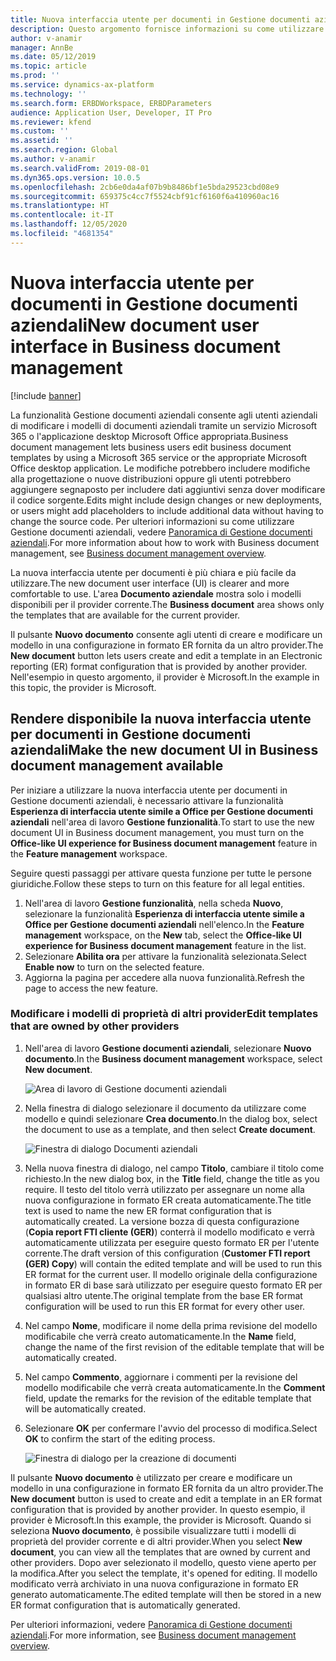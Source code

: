 ```yaml
---
title: Nuova interfaccia utente per documenti in Gestione documenti aziendali
description: Questo argomento fornisce informazioni su come utilizzare la nuova interfaccia utente per documenti nella funzionalità Gestione documenti aziendali del framework di creazione di report elettronici (ER).
author: v-anamir
manager: AnnBe
ms.date: 05/12/2019
ms.topic: article
ms.prod: ''
ms.service: dynamics-ax-platform
ms.technology: ''
ms.search.form: ERBDWorkspace, ERBDParameters
audience: Application User, Developer, IT Pro
ms.reviewer: kfend
ms.custom: ''
ms.assetid: ''
ms.search.region: Global
ms.author: v-anamir
ms.search.validFrom: 2019-08-01
ms.dyn365.ops.version: 10.0.5
ms.openlocfilehash: 2cb6e0da4af07b9b8486bf1e5bda29523cbd08e9
ms.sourcegitcommit: 659375c4cc7f5524cbf91cf6160f6a410960ac16
ms.translationtype: HT
ms.contentlocale: it-IT
ms.lasthandoff: 12/05/2020
ms.locfileid: "4681354"
---
```

# <a name="new-document-user-interface-in-business-document-management"></a><span data-ttu-id="9b3a4-103">Nuova interfaccia utente per documenti in Gestione documenti aziendali</span><span class="sxs-lookup"><span data-stu-id="9b3a4-103">New document user interface in Business document management</span></span>

[!include [banner](../includes/banner.md)]

<span data-ttu-id="9b3a4-104">La funzionalità Gestione documenti aziendali consente agli utenti aziendali di modificare i modelli di documenti aziendali tramite un servizio Microsoft 365 o l'applicazione desktop Microsoft Office appropriata.</span><span class="sxs-lookup"><span data-stu-id="9b3a4-104">Business document management lets business users edit business document templates by using a Microsoft 365 service or the appropriate Microsoft Office desktop application.</span></span> <span data-ttu-id="9b3a4-105">Le modifiche potrebbero includere modifiche alla progettazione o nuove distribuzioni oppure gli utenti potrebbero aggiungere segnaposto per includere dati aggiuntivi senza dover modificare il codice sorgente.</span><span class="sxs-lookup"><span data-stu-id="9b3a4-105">Edits might include design changes or new deployments, or users might add placeholders to include additional data without having to change the source code.</span></span> <span data-ttu-id="9b3a4-106">Per ulteriori informazioni su come utilizzare Gestione documenti aziendali, vedere [Panoramica di Gestione documenti aziendali](er-business-document-management.md).</span><span class="sxs-lookup"><span data-stu-id="9b3a4-106">For more information about how to work with Business document management, see [Business document management overview](er-business-document-management.md).</span></span>

<span data-ttu-id="9b3a4-107">La nuova interfaccia utente per documenti è più chiara e più facile da utilizzare.</span><span class="sxs-lookup"><span data-stu-id="9b3a4-107">The new document user interface (UI) is clearer and more comfortable to use.</span></span> <span data-ttu-id="9b3a4-108">L'area **Documento aziendale** mostra solo i modelli disponibili per il provider corrente.</span><span class="sxs-lookup"><span data-stu-id="9b3a4-108">The **Business document** area shows only the templates that are available for the current provider.</span></span>

<span data-ttu-id="9b3a4-109">Il pulsante **Nuovo documento** consente agli utenti di creare e modificare un modello in una configurazione in formato ER fornita da un altro provider.</span><span class="sxs-lookup"><span data-stu-id="9b3a4-109">The **New document** button lets users create and edit a template in an Electronic reporting (ER) format configuration that is provided by another provider.</span></span> <span data-ttu-id="9b3a4-110">Nell'esempio in questo argomento, il provider è Microsoft.</span><span class="sxs-lookup"><span data-stu-id="9b3a4-110">In the example in this topic, the provider is Microsoft.</span></span>

## <a name="make-the-new-document-ui-in-business-document-management-available"></a><span data-ttu-id="9b3a4-111">Rendere disponibile la nuova interfaccia utente per documenti in Gestione documenti aziendali</span><span class="sxs-lookup"><span data-stu-id="9b3a4-111">Make the new document UI in Business document management available</span></span>

<span data-ttu-id="9b3a4-112">Per iniziare a utilizzare la nuova interfaccia utente per documenti in Gestione documenti aziendali, è necessario attivare la funzionalità **Esperienza di interfaccia utente simile a Office per Gestione documenti aziendali** nell'area di lavoro **Gestione funzionalità**.</span><span class="sxs-lookup"><span data-stu-id="9b3a4-112">To start to use the new document UI in Business document management, you must turn on the **Office-like UI experience for Business document management** feature in the **Feature management** workspace.</span></span>

<span data-ttu-id="9b3a4-113">Seguire questi passaggi per attivare questa funzione per tutte le persone giuridiche.</span><span class="sxs-lookup"><span data-stu-id="9b3a4-113">Follow these steps to turn on this feature for all legal entities.</span></span>

1. <span data-ttu-id="9b3a4-114">Nell'area di lavoro **Gestione funzionalità**, nella scheda **Nuovo**, selezionare la funzionalità **Esperienza di interfaccia utente simile a Office per Gestione documenti aziendali** nell'elenco.</span><span class="sxs-lookup"><span data-stu-id="9b3a4-114">In the **Feature management** workspace, on the **New** tab, select the **Office-like UI experience for Business document management** feature in the list.</span></span>
2. <span data-ttu-id="9b3a4-115">Selezionare **Abilita ora** per attivare la funzionalità selezionata.</span><span class="sxs-lookup"><span data-stu-id="9b3a4-115">Select **Enable now** to turn on the selected feature.</span></span>
3. <span data-ttu-id="9b3a4-116">Aggiorna la pagina per accedere alla nuova funzionalità.</span><span class="sxs-lookup"><span data-stu-id="9b3a4-116">Refresh the page to access the new feature.</span></span>

### <a name="edit-templates-that-are-owned-by-other-providers"></a><span data-ttu-id="9b3a4-117">Modificare i modelli di proprietà di altri provider</span><span class="sxs-lookup"><span data-stu-id="9b3a4-117">Edit templates that are owned by other providers</span></span>

1. <span data-ttu-id="9b3a4-118">Nell'area di lavoro **Gestione documenti aziendali**, selezionare **Nuovo documento**.</span><span class="sxs-lookup"><span data-stu-id="9b3a4-118">In the **Business document management** workspace, select **New document**.</span></span>

    ![Area di lavoro di Gestione documenti aziendali](./media/BDM_overview_new_template1.png)

2. <span data-ttu-id="9b3a4-120">Nella finestra di dialogo selezionare il documento da utilizzare come modello e quindi selezionare **Crea documento**.</span><span class="sxs-lookup"><span data-stu-id="9b3a4-120">In the dialog box, select the document to use as a template, and then select **Create document**.</span></span>

    ![Finestra di dialogo Documenti aziendali](./media/BDM_overview_new_template2.png)

3. <span data-ttu-id="9b3a4-122">Nella nuova finestra di dialogo, nel campo **Titolo**, cambiare il titolo come richiesto.</span><span class="sxs-lookup"><span data-stu-id="9b3a4-122">In the new dialog box, in the **Title** field, change the title as you require.</span></span> <span data-ttu-id="9b3a4-123">Il testo del titolo verrà utilizzato per assegnare un nome alla nuova configurazione in formato ER creata automaticamente.</span><span class="sxs-lookup"><span data-stu-id="9b3a4-123">The title text is used to name the new ER format configuration that is automatically created.</span></span> <span data-ttu-id="9b3a4-124">La versione bozza di questa configurazione (**Copia report FTl cliente (GER)**) conterrà il modello modificato e verrà automaticamente utilizzata per eseguire questo formato ER per l'utente corrente.</span><span class="sxs-lookup"><span data-stu-id="9b3a4-124">The draft version of this configuration (**Customer FTI report (GER) Copy**) will contain the edited template and will be used to run this ER format for the current user.</span></span> <span data-ttu-id="9b3a4-125">Il modello originale della configurazione in formato ER di base sarà utilizzato per eseguire questo formato ER per qualsiasi altro utente.</span><span class="sxs-lookup"><span data-stu-id="9b3a4-125">The original template from the base ER format configuration will be used to run this ER format for every other user.</span></span>
4. <span data-ttu-id="9b3a4-126">Nel campo **Nome**, modificare il nome della prima revisione del modello modificabile che verrà creato automaticamente.</span><span class="sxs-lookup"><span data-stu-id="9b3a4-126">In the **Name** field, change the name of the first revision of the editable template that will be automatically created.</span></span>
5. <span data-ttu-id="9b3a4-127">Nel campo **Commento**, aggiornare i commenti per la revisione del modello modificabile che verrà creata automaticamente.</span><span class="sxs-lookup"><span data-stu-id="9b3a4-127">In the **Comment** field, update the remarks for the revision of the editable template that will be automatically created.</span></span>
6. <span data-ttu-id="9b3a4-128">Selezionare **OK** per confermare l'avvio del processo di modifica.</span><span class="sxs-lookup"><span data-stu-id="9b3a4-128">Select **OK** to confirm the start of the editing process.</span></span>

    ![Finestra di dialogo per la creazione di documenti](./media/BDM_overview_new_template3.png)

<span data-ttu-id="9b3a4-130">Il pulsante **Nuovo documento** è utilizzato per creare e modificare un modello in una configurazione in formato ER fornita da un altro provider.</span><span class="sxs-lookup"><span data-stu-id="9b3a4-130">The **New document** button is used to create and edit a template in an ER format configuration that is provided by another provider.</span></span> <span data-ttu-id="9b3a4-131">In questo esempio, il provider è Microsoft.</span><span class="sxs-lookup"><span data-stu-id="9b3a4-131">In this example, the provider is Microsoft.</span></span> <span data-ttu-id="9b3a4-132">Quando si seleziona **Nuovo documento**, è possibile visualizzare tutti i modelli di proprietà del provider corrente e di altri provider.</span><span class="sxs-lookup"><span data-stu-id="9b3a4-132">When you select **New document**, you can view all the templates that are owned by current and other providers.</span></span> <span data-ttu-id="9b3a4-133">Dopo aver selezionato il modello, questo viene aperto per la modifica.</span><span class="sxs-lookup"><span data-stu-id="9b3a4-133">After you select the template, it's opened for editing.</span></span> <span data-ttu-id="9b3a4-134">Il modello modificato verrà archiviato in una nuova configurazione in formato ER generato automaticamente.</span><span class="sxs-lookup"><span data-stu-id="9b3a4-134">The edited template will then be stored in a new ER format configuration that is automatically generated.</span></span>

<span data-ttu-id="9b3a4-135">Per ulteriori informazioni, vedere [Panoramica di Gestione documenti aziendali](er-business-document-management.md).</span><span class="sxs-lookup"><span data-stu-id="9b3a4-135">For more information, see [Business document management overview](er-business-document-management.md).</span></span>

